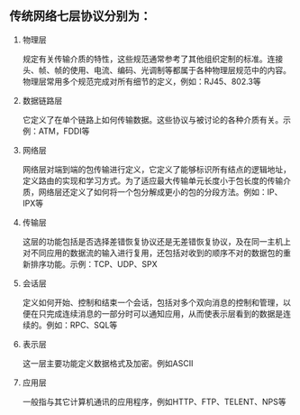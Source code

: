 ## 传统网络七层协议分别为：
1. 物理层

    规定有关传输介质的特性，这些规范通常参考了其他组织定制的标准。连接头、帧、帧的使用、电流、编码、光调制等都属于各种物理层规范中的内容。物理层常用多个规范完成对所有细节的定义，例如：RJ45、802.3等

2. 数据链路层

    它定义了在单个链路上如何传输数据。这些协议与被讨论的各种介质有关。示例：ATM，FDDI等

3. 网络层 

    网络层对端到端的包传输进行定义，它定义了能够标识所有结点的逻辑地址，定义路由的实现和学习方式。为了适应最大传输单元长度小于包长度的传输介质，网络层还定义了如何将一个包分解成更小的包的分段方法。例如：IP、IPX等

4. 传输层

    这层的功能包括是否选择差错恢复协议还是无差错恢复协议，及在同一主机上对不同应用的数据流的输入进行复用，还包括对收到的顺序不对的数据包的重新排序功能。示例：TCP、UDP、SPX

5. 会话层

    定义如何开始、控制和结束一个会话，包括对多个双向消息的控制和管理，以便在只完成连续消息的一部分时可以通知应用，从而使表示层看到的数据是连续的。例如：RPC、SQL等

6. 表示层

    这一层主要功能定义数据格式及加密。例如ASCII

7. 应用层

    一般指与其它计算机通讯的应用程序，例如HTTP、FTP、TELENT、NPS等